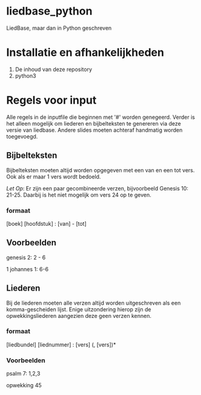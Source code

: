 # liedbase_python
LiedBase, maar dan in Python geschreven

# Installatie en afhankelijkheden
1. De inhoud van deze repository
2. python3

# Regels voor input
Alle regels in de inputfile die beginnen met '#' worden genegeerd. Verder is het alleen mogelijk om liederen en bijbelteksten te genereren via deze versie van liedbase. Andere slides moeten achteraf handmatig worden toegevoegd.

## Bijbelteksten
Bijbelteksten moeten altijd worden opgegeven met een van en een tot vers. Ook als er maar 1 vers wordt bedoeld.

*Let Op*: Er zijn een paar gecombineerde verzen, bijvoorbeeld Genesis 10: 21-25. Daarbij is het niet mogelijk om vers 24 op te geven.

### formaat
[boek] [hoofdstuk] : [van] - [tot]

## Voorbeelden
genesis 2: 2 - 6

1 johannes 1: 6-6

## Liederen
Bij de liederen moeten alle verzen altijd worden uitgeschreven als een komma-gescheiden lijst. Enige uitzondering hierop zijn de opwekkingsliederen aangezien deze geen verzen kennen.

### formaat
[liedbundel] [liednummer] : [vers] (, [vers])*

### Voorbeelden
psalm 7: 1,2,3

opwekking 45